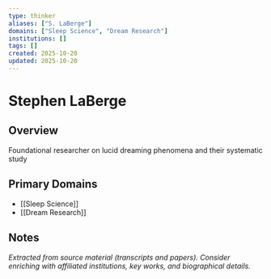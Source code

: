 ```yaml
---
type: thinker
aliases: ["S. LaBerge"]
domains: ["Sleep Science", "Dream Research"]
institutions: []
tags: []
created: 2025-10-20
updated: 2025-10-20
---
```


# Stephen LaBerge

## Overview

Foundational researcher on lucid dreaming phenomena and their systematic study

## Primary Domains

- [[Sleep Science]]
- [[Dream Research]]

## Notes

*Extracted from source material (transcripts and papers). Consider enriching with affiliated institutions, key works, and biographical details.*

